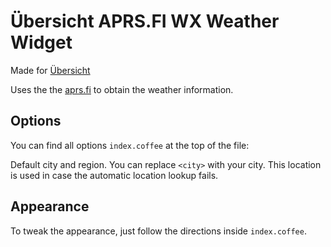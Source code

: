 # Übersicht APRS.FI WX Weather Widget

Made for [Übersicht](http://tracesof.net/uebersicht/)

Uses the  the [aprs.fi](https://aprs.fi/page/api "aprs.fi api") to obtain the weather information.

## Options

You can find all options `index.coffee` at the top of the file:

Default city and region. You can replace `<city>` with your city. This location is used in case the automatic location lookup fails.

## Appearance

To tweak the appearance, just follow the directions inside `index.coffee`. 
